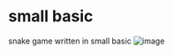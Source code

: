 # small basic
snake game written in small basic
![image](https://user-images.githubusercontent.com/28552605/148609344-ffaee56f-55ba-4f77-b1ea-92847f0b2d0c.png)

